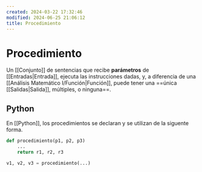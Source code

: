 ```yaml
---
created: 2024-03-22 17:32:46
modified: 2024-06-25 21:06:12
title: Procedimiento
---
```


# Procedimiento

Un [[Conjunto]] de sentencias que recibe **parámetros** de [[Entradas|Entrada]], ejecuta las instrucciones dadas, y, a diferencia de una [[Análisis Matemático I/Función|Función]], puede tener una ==única [[Salidas|Salida]], múltiples, o ninguna==.

## Python

En [[Python]], los procedimientos se declaran y se utilizan de la siguente forma.

```python
def procedimiento(p1, p2, p3)
    ...
    return r1, r2, r3

v1, v2, v3 = procedimiento(...)
```
